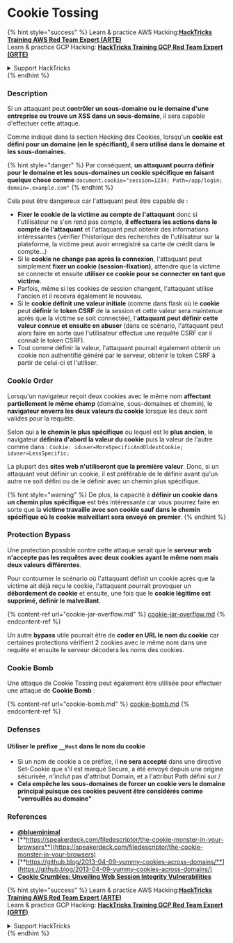 # Cookie Tossing

{% hint style="success" %}
Learn & practice AWS Hacking:<img src="/.gitbook/assets/arte.png" alt="" data-size="line">[**HackTricks Training AWS Red Team Expert (ARTE)**](https://training.hacktricks.xyz/courses/arte)<img src="/.gitbook/assets/arte.png" alt="" data-size="line">\
Learn & practice GCP Hacking: <img src="/.gitbook/assets/grte.png" alt="" data-size="line">[**HackTricks Training GCP Red Team Expert (GRTE)**<img src="/.gitbook/assets/grte.png" alt="" data-size="line">](https://training.hacktricks.xyz/courses/grte)

<details>

<summary>Support HackTricks</summary>

* Check the [**subscription plans**](https://github.com/sponsors/carlospolop)!
* **Join the** 💬 [**Discord group**](https://discord.gg/hRep4RUj7f) or the [**telegram group**](https://t.me/peass) or **follow** us on **Twitter** 🐦 [**@hacktricks\_live**](https://twitter.com/hacktricks\_live)**.**
* **Share hacking tricks by submitting PRs to the** [**HackTricks**](https://github.com/carlospolop/hacktricks) and [**HackTricks Cloud**](https://github.com/carlospolop/hacktricks-cloud) github repos.

</details>
{% endhint %}

### Description

Si un attaquant peut **contrôler un sous-domaine ou le domaine d'une entreprise ou trouve un XSS dans un sous-domaine**, il sera capable d'effectuer cette attaque.

Comme indiqué dans la section Hacking des Cookies, lorsqu'un **cookie est défini pour un domaine (en le spécifiant), il sera utilisé dans le domaine et les sous-domaines.**

{% hint style="danger" %}
Par conséquent, **un attaquant pourra définir pour le domaine et les sous-domaines un cookie spécifique en faisant quelque chose comme** `document.cookie="session=1234; Path=/app/login; domain=.example.com"`
{% endhint %}

Cela peut être dangereux car l'attaquant peut être capable de :

* **Fixer le cookie de la victime au compte de l'attaquant** donc si l'utilisateur ne s'en rend pas compte, **il effectuera les actions dans le compte de l'attaquant** et l'attaquant peut obtenir des informations intéressantes (vérifier l'historique des recherches de l'utilisateur sur la plateforme, la victime peut avoir enregistré sa carte de crédit dans le compte...)
* Si le **cookie ne change pas après la connexion**, l'attaquant peut simplement **fixer un cookie (session-fixation)**, attendre que la victime se connecte et ensuite **utiliser ce cookie pour se connecter en tant que victime**.
* Parfois, même si les cookies de session changent, l'attaquant utilise l'ancien et il recevra également le nouveau.
* Si le **cookie définit une valeur initiale** (comme dans flask où le **cookie** peut **définir** le **token CSRF** de la session et cette valeur sera maintenue après que la victime se soit connectée), l'**attaquant peut définir cette valeur connue et ensuite en abuser** (dans ce scénario, l'attaquant peut alors faire en sorte que l'utilisateur effectue une requête CSRF car il connaît le token CSRF).
* Tout comme définir la valeur, l'attaquant pourrait également obtenir un cookie non authentifié généré par le serveur, obtenir le token CSRF à partir de celui-ci et l'utiliser.

### Cookie Order

Lorsqu'un navigateur reçoit deux cookies avec le même nom **affectant partiellement le même champ** (domaine, sous-domaines et chemin), le **navigateur enverra les deux valeurs du cookie** lorsque les deux sont valides pour la requête.

Selon qui a **le chemin le plus spécifique** ou lequel est le **plus ancien**, le navigateur **définira d'abord la valeur du cookie** puis la valeur de l'autre comme dans : `Cookie: iduser=MoreSpecificAndOldestCookie; iduser=LessSpecific;`

La plupart des **sites web n'utiliseront que la première valeur**. Donc, si un attaquant veut définir un cookie, il est préférable de le définir avant qu'un autre ne soit défini ou de le définir avec un chemin plus spécifique.

{% hint style="warning" %}
De plus, la capacité à **définir un cookie dans un chemin plus spécifique** est très intéressante car vous pourrez faire en sorte que la **victime travaille avec son cookie sauf dans le chemin spécifique où le cookie malveillant sera envoyé en premier**.
{% endhint %}

### Protection Bypass

Une protection possible contre cette attaque serait que le **serveur web n'accepte pas les requêtes avec deux cookies ayant le même nom mais deux valeurs différentes**.

Pour contourner le scénario où l'attaquant définit un cookie après que la victime ait déjà reçu le cookie, l'attaquant pourrait provoquer un **débordement de cookie** et ensuite, une fois que le **cookie légitime est supprimé, définir le malveillant**.

{% content-ref url="cookie-jar-overflow.md" %}
[cookie-jar-overflow.md](cookie-jar-overflow.md)
{% endcontent-ref %}

Un autre **bypass** utile pourrait être de **coder en URL le nom du cookie** car certaines protections vérifient 2 cookies avec le même nom dans une requête et ensuite le serveur décodera les noms des cookies.

### Cookie Bomb

Une attaque de Cookie Tossing peut également être utilisée pour effectuer une attaque de **Cookie Bomb** :

{% content-ref url="cookie-bomb.md" %}
[cookie-bomb.md](cookie-bomb.md)
{% endcontent-ref %}

### Defense**s**

#### **Utiliser le préfixe `__Host` dans le nom du cookie**

* Si un nom de cookie a ce préfixe, il **ne sera accepté** dans une directive Set-Cookie que s'il est marqué Secure, a été envoyé depuis une origine sécurisée, n'inclut pas d'attribut Domain, et a l'attribut Path défini sur /
* **Cela empêche les sous-domaines de forcer un cookie vers le domaine principal puisque ces cookies peuvent être considérés comme "verrouillés au domaine"**

### References

* [**@blueminimal**](https://twitter.com/blueminimal)
* [**https://speakerdeck.com/filedescriptor/the-cookie-monster-in-your-browsers**](https://speakerdeck.com/filedescriptor/the-cookie-monster-in-your-browsers)
* [**https://github.blog/2013-04-09-yummy-cookies-across-domains/**](https://github.blog/2013-04-09-yummy-cookies-across-domains/)
* [**Cookie Crumbles: Unveiling Web Session Integrity Vulnerabilities**](https://www.youtube.com/watch?v=F\_wAzF4a7Xg)

{% hint style="success" %}
Learn & practice AWS Hacking:<img src="/.gitbook/assets/arte.png" alt="" data-size="line">[**HackTricks Training AWS Red Team Expert (ARTE)**](https://training.hacktricks.xyz/courses/arte)<img src="/.gitbook/assets/arte.png" alt="" data-size="line">\
Learn & practice GCP Hacking: <img src="/.gitbook/assets/grte.png" alt="" data-size="line">[**HackTricks Training GCP Red Team Expert (GRTE)**<img src="/.gitbook/assets/grte.png" alt="" data-size="line">](https://training.hacktricks.xyz/courses/grte)

<details>

<summary>Support HackTricks</summary>

* Check the [**subscription plans**](https://github.com/sponsors/carlospolop)!
* **Join the** 💬 [**Discord group**](https://discord.gg/hRep4RUj7f) or the [**telegram group**](https://t.me/peass) or **follow** us on **Twitter** 🐦 [**@hacktricks\_live**](https://twitter.com/hacktricks\_live)**.**
* **Share hacking tricks by submitting PRs to the** [**HackTricks**](https://github.com/carlospolop/hacktricks) and [**HackTricks Cloud**](https://github.com/carlospolop/hacktricks-cloud) github repos.

</details>
{% endhint %}
